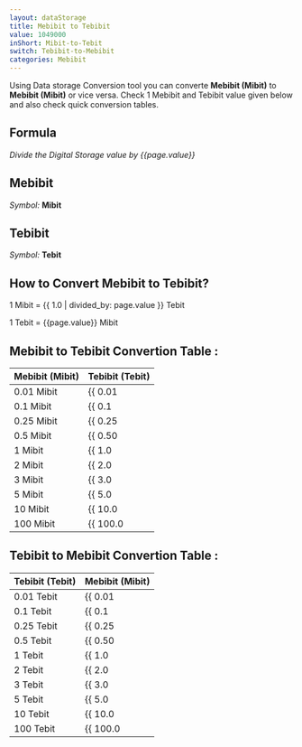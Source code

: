 ```yaml
---
layout: dataStorage
title: Mebibit to Tebibit
value: 1049000
inShort: Mibit-to-Tebit
switch: Tebibit-to-Mebibit
categories: Mebibit
---
```


Using Data storage Conversion tool you can converte **Mebibit (Mibit)** to **Mebibit (Mibit)** or vice versa. Check 1 Mebibit and Tebibit value given below and also check quick conversion tables.

## Formula
*Divide the Digital Storage value by {{page.value}}*

## Mebibit
*Symbol:* **Mibit**

## Tebibit
*Symbol:* **Tebit**

## How to Convert Mebibit to Tebibit?

1 Mibit = {{ 1.0 | divided_by: page.value }} Tebit

1 Tebit = {{page.value}} Mibit


## Mebibit to Tebibit Convertion Table :

| Mebibit (Mibit) | Tebibit (Tebit) |
| ---- | ---- |
| 0.01 Mibit | {{ 0.01 | divided_by: page.value }} Tebit |
| 0.1 Mibit | {{ 0.1 | divided_by: page.value }} Tebit |
| 0.25 Mibit | {{ 0.25 | divided_by: page.value }} Tebit |
| 0.5 Mibit | {{ 0.50 | divided_by: page.value }} Tebit |
| 1 Mibit | {{ 1.0 | divided_by: page.value }} Tebit |
| 2 Mibit | {{ 2.0 | divided_by: page.value }} Tebit |
| 3 Mibit | {{ 3.0 | divided_by: page.value }} Tebit |
| 5 Mibit | {{ 5.0 | divided_by: page.value }} Tebit |
| 10 Mibit | {{ 10.0 | divided_by: page.value }} Tebit |
| 100 Mibit | {{ 100.0 | divided_by: page.value }} Tebit |

## Tebibit to Mebibit Convertion Table :

| Tebibit (Tebit) | Mebibit (Mibit) |
| ---- | ---- |
| 0.01 Tebit | {{ 0.01 | times: page.value }} Mibit |
| 0.1 Tebit | {{ 0.1 | times: page.value }} Mibit |
| 0.25 Tebit | {{ 0.25 | times: page.value }} Mibit |
| 0.5 Tebit | {{ 0.50 | times: page.value }} Mibit |
| 1 Tebit | {{ 1.0 | times: page.value }} Mibit |
| 2 Tebit | {{ 2.0 | times: page.value }} Mibit |
| 3 Tebit | {{ 3.0 | times: page.value }} Mibit |
| 5 Tebit | {{ 5.0 | times: page.value }} Mibit |
| 10 Tebit | {{ 10.0 | times: page.value }} Mibit |
| 100 Tebit | {{ 100.0 | times: page.value }} Mibit |


<script>
document.getElementById('selectInput')[7].selected = true
document.getElementById('selectOutput')[15].selected = true
</script>
